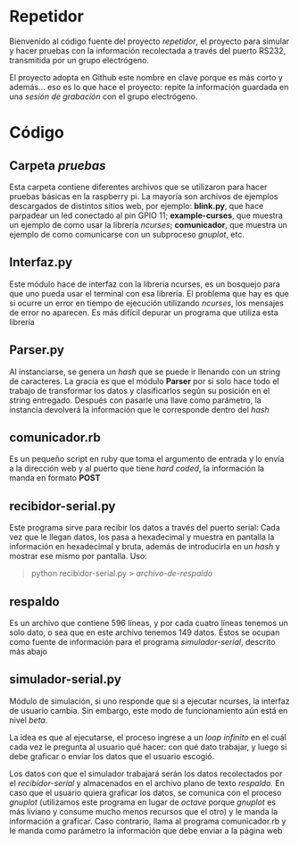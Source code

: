 # Repetidor

Bienvenido al código fuente del proyecto *repetidor*, el proyecto para simular y hacer pruebas con la información
recolectada a través del puerto RS232, transmitida por un grupo electrógeno.

El proyecto adopta en Github este nombre en clave porque es más corto y además... eso es lo que hace el proyecto: repite
la información guardada en una *sesión de grabación* con el grupo electrógeno.

# Código

## Carpeta *pruebas*

Esta carpeta contiene diferentes archivos que se utilizaron para hacer pruebas básicas en la raspberry pi. La mayoría son archivos de ejemplos descargados de distintos sitios web, por ejemplo: **blink.py**, que hace parpadear un led conectado al pin GPIO 11; **example-curses**, que muestra un ejemplo de como usar la librería *ncurses*; **comunicador**, que muestra un ejemplo de como comunicarse con un subproceso *gnuplot*, etc.

## Interfaz.py

Este módulo hace de interfaz con la librería ncurses, es un bosquejo para que uno pueda usar el terminal con esa librería. El problema que hay es que si ocurre un error en tiempo de ejecución utilizando *ncurses*, los mensajes de error no aparecen. Es más difícil depurar un programa que utiliza esta librería

## Parser.py

Al instanciarse, se genera un *hash* que se puede ir llenando con un string de caracteres. La gracia es que el módulo **Parser** por si solo hace todo el trabajo de transformar los datos y clasificarlos según su posición en el string entregado. Después con pasarle una llave como parámetro, la instancia devolverá la información que le corresponde dentro del *hash*

## comunicador.rb

Es un pequeño script en ruby que toma el argumento de entrada y lo envía a la dirección web y al puerto que tiene *hard coded*, la información la manda en formato **POST**

## recibidor-serial.py

Este programa sirve para recibir los datos a través del puerto serial: Cada vez que le llegan datos, los pasa a hexadecimal y muestra en pantalla la información en hexadecimal y bruta, además de introducirla en un *hash* y mostrar ese mismo por pantalla. Uso:
> python recibidor-serial.py > *archivo-de-respaldo*

## respaldo

Es un archivo que contiene 596 líneas, y por cada cuatro líneas tenemos un solo dato, o sea que en este archivo tenemos 149 datos. Éstos se ocupan como fuente de información para el programa *simulador-serial*, descrito más abajo

## simulador-serial.py

Módulo de simulación, si uno responde que si a ejecutar ncurses, la interfaz de usuario cambia. Sin embargo, este modo de funcionamiento aún está en nivel *beta*.

La idea es que al ejecutarse, el proceso ingrese a un *loop infinito* en el cuál cada vez le pregunta al usuario qué hacer: con qué dato trabajar, y luego si debe graficar o enviar los datos que el usuario escogió. 

Los datos con que el simulador trabajará serán los datos recolectados por el *recibidor-serial* y almacenados en el archivo plano de texto *respaldo.* En caso que el usuario quiera graficar los datos, se comunica con el proceso *gnuplot* (utilizamos este programa en lugar de *octave* porque *gnuplot* es más liviano y consume mucho menos recursos que el otro) y le manda la información a graficar. Caso contrario, llama al programa comunicador.rb y le manda como parámetro la información que debe enviar a la página web


